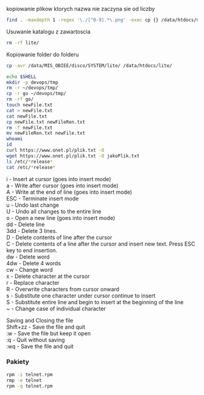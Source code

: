 
kopiowanie plikow ktorych nazwa nie zaczyna sie od liczby  
```bash
find . -maxdepth 1 -regex '\./[^0-9].*\.png' -exec cp {} /data/htdocs/mobile/img \;
```
Usuwanie katalogu z zawartoscia  
```bash
rm -rf lite/
```

Kopiowanie folder do folderu  
```bash
cp -avr /data/MIS_OBIEE/disco/SYSTEM/lite/ /data/htdocs/lite/
```

```bash
echo $SHELL
mkdir -p devops/tmp
rm -r ~/devops/tmp/
cp -r go ~/devops/tmp/
rm -rf go/
touch newFile.txt
cat > newFile.txt 
cat newFile.txt 
cp newFile.txt newFileRen.txt
rm -f newFile.txt 
mv newFileRen.txt newFile.txt
whoami
id
curl https://www.onet.pl/plik.txt -O
wget https://www.onet.pl/plik.txt -O jakoPlik.txt
ls /etc/*release*
cat /etc/*release*
```
  
i - Insert at cursor (goes into insert mode)  
a - Write after cursor (goes into insert mode)  
A - Write at the end of line (goes into insert mode)  
ESC - Terminate insert mode  
u - Undo last change  
U - Undo all changes to the entire line  
o - Open a new line (goes into insert mode)  
dd - Delete line  
3dd - Delete 3 lines.  
D - Delete contents of line after the cursor  
C - Delete contents of a line after the cursor and insert new text. Press ESC key to end insertion.  
dw - Delete word  
4dw - Delete 4 words  
cw - Change word  
x - Delete character at the cursor  
r - Replace character  
R - Overwrite characters from cursor onward  
s - Substitute one character under cursor continue to insert  
S - Substitute entire line and begin to insert at the beginning of the line  
~ - Change case of individual character  
  
Saving and Closing the file  
Shift+zz - Save the file and quit  
:w - Save the file but keep it open  
:q - Quit without saving  
:wq - Save the file and quit  
  
### Pakiety
```bash
rpm -i telnet.rpm
rmp -e telnet
rpm -q telnet.rpm
```

